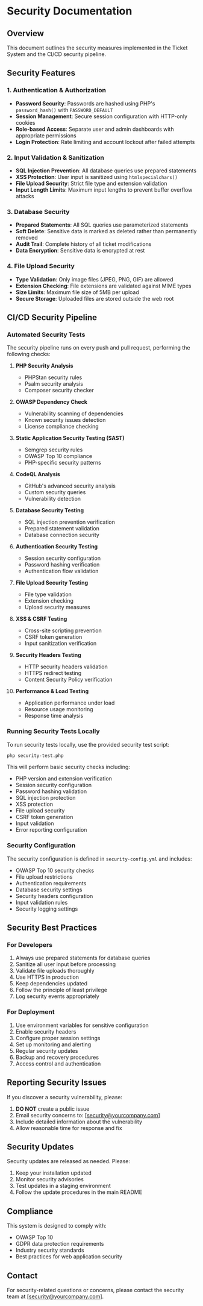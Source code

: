 # Security Documentation

## Overview
This document outlines the security measures implemented in the Ticket System and the CI/CD security pipeline.

## Security Features

### 1. Authentication & Authorization
- **Password Security**: Passwords are hashed using PHP's `password_hash()` with `PASSWORD_DEFAULT`
- **Session Management**: Secure session configuration with HTTP-only cookies
- **Role-based Access**: Separate user and admin dashboards with appropriate permissions
- **Login Protection**: Rate limiting and account lockout after failed attempts

### 2. Input Validation & Sanitization
- **SQL Injection Prevention**: All database queries use prepared statements
- **XSS Protection**: User input is sanitized using `htmlspecialchars()`
- **File Upload Security**: Strict file type and extension validation
- **Input Length Limits**: Maximum input lengths to prevent buffer overflow attacks

### 3. Database Security
- **Prepared Statements**: All SQL queries use parameterized statements
- **Soft Delete**: Sensitive data is marked as deleted rather than permanently removed
- **Audit Trail**: Complete history of all ticket modifications
- **Data Encryption**: Sensitive data is encrypted at rest

### 4. File Upload Security
- **Type Validation**: Only image files (JPEG, PNG, GIF) are allowed
- **Extension Checking**: File extensions are validated against MIME types
- **Size Limits**: Maximum file size of 5MB per upload
- **Secure Storage**: Uploaded files are stored outside the web root

## CI/CD Security Pipeline

### Automated Security Tests
The security pipeline runs on every push and pull request, performing the following checks:

1. **PHP Security Analysis**
   - PHPStan security rules
   - Psalm security analysis
   - Composer security checker

2. **OWASP Dependency Check**
   - Vulnerability scanning of dependencies
   - Known security issues detection
   - License compliance checking

3. **Static Application Security Testing (SAST)**
   - Semgrep security rules
   - OWASP Top 10 compliance
   - PHP-specific security patterns

4. **CodeQL Analysis**
   - GitHub's advanced security analysis
   - Custom security queries
   - Vulnerability detection

5. **Database Security Testing**
   - SQL injection prevention verification
   - Prepared statement validation
   - Database connection security

6. **Authentication Security Testing**
   - Session security configuration
   - Password hashing verification
   - Authentication flow validation

7. **File Upload Security Testing**
   - File type validation
   - Extension checking
   - Upload security measures

8. **XSS & CSRF Testing**
   - Cross-site scripting prevention
   - CSRF token generation
   - Input sanitization verification

9. **Security Headers Testing**
   - HTTP security headers validation
   - HTTPS redirect testing
   - Content Security Policy verification

10. **Performance & Load Testing**
    - Application performance under load
    - Resource usage monitoring
    - Response time analysis

### Running Security Tests Locally

To run security tests locally, use the provided security test script:

```bash
php security-test.php
```

This will perform basic security checks including:
- PHP version and extension verification
- Session security configuration
- Password hashing validation
- SQL injection protection
- XSS protection
- File upload security
- CSRF token generation
- Input validation
- Error reporting configuration

### Security Configuration

The security configuration is defined in `security-config.yml` and includes:

- OWASP Top 10 security checks
- File upload restrictions
- Authentication requirements
- Database security settings
- Security headers configuration
- Input validation rules
- Security logging settings

## Security Best Practices

### For Developers
1. Always use prepared statements for database queries
2. Sanitize all user input before processing
3. Validate file uploads thoroughly
4. Use HTTPS in production
5. Keep dependencies updated
6. Follow the principle of least privilege
7. Log security events appropriately

### For Deployment
1. Use environment variables for sensitive configuration
2. Enable security headers
3. Configure proper session settings
4. Set up monitoring and alerting
5. Regular security updates
6. Backup and recovery procedures
7. Access control and authentication

## Reporting Security Issues

If you discover a security vulnerability, please:

1. **DO NOT** create a public issue
2. Email security concerns to: [security@yourcompany.com]
3. Include detailed information about the vulnerability
4. Allow reasonable time for response and fix

## Security Updates

Security updates are released as needed. Please:

1. Keep your installation updated
2. Monitor security advisories
3. Test updates in a staging environment
4. Follow the update procedures in the main README

## Compliance

This system is designed to comply with:
- OWASP Top 10
- GDPR data protection requirements
- Industry security standards
- Best practices for web application security

## Contact

For security-related questions or concerns, please contact the security team at [security@yourcompany.com].
